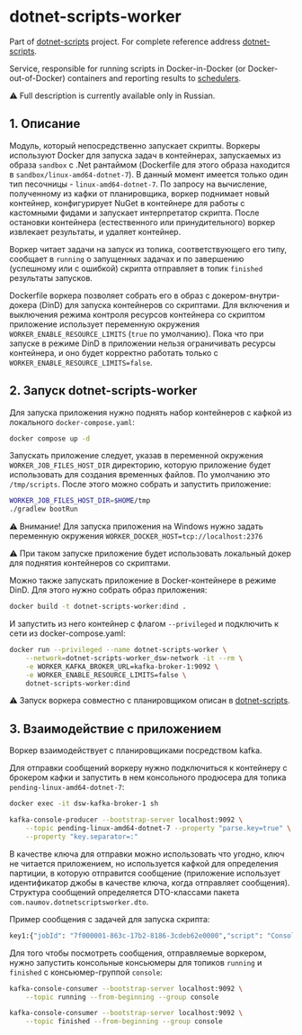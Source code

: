 # dotnet-scripts-worker

Part of [dotnet-scripts](https://github.com/semyonnaumov/dotnet-scripts) project. For complete reference
address [dotnet-scripts](https://github.com/semyonnaumov/dotnet-scripts).

Service, responsible for running scripts in Docker-in-Docker (or Docker-out-of-Docker) containers and reporting results
to [schedulers](https://github.com/semyonnaumov/dotnet-scripts-scheduler).

⚠️ Full description is currently available only in Russian.

## 1. Описание

Модуль, который непосредственно запускает скрипты. Воркеры используют Docker для запуска задач в контейнерах,
запускаемых из образа `sandbox` с .Net рантаймом (Dockerfile для этого образа находится в
`sandbox/linux-amd64-dotnet-7`). В данный момент имеется только один тип песочницы -
`linux-amd64-dotnet-7`. По запросу на вычисление, полученному из кафки от планировщика, воркер поднимает новый
контейнер, конфигурирует NuGet в контейнере для работы с кастомными фидами и запускает интерпретатор скрипта.
После остановки контейнера (естественного
или принудительного) воркер извлекает результаты, и удаляет контейнер.

Воркер читает задачи на запуск из топика, соответствующего его типу, сообщает в `running` о запущенных задачах
и по завершению (успешному или с ошибкой) скрипта отправляет в топик `finished` результаты запусков.

Dockerfile воркера позволяет собрать его в образ с докером-внутри-докера (DinD) для запуска контейнеров со скриптами.
Для включения и выключения режима контроля ресурсов контейнера со скриптом приложение использует переменную
окружения `WORKER_ENABLE_RESOURCE_LIMITS` (`true` по умолчанию). Пока что при запуске в режиме DinD в приложении нельзя
ограничивать ресурсы контейнера, и оно будет корректно работать только с `WORKER_ENABLE_RESOURCE_LIMITS=false`.

## 2. Запуск dotnet-scripts-worker

Для запуска приложения нужно поднять набор контейнеров с кафкой из локального `docker-compose.yaml`:

```bash
docker compose up -d
```

Запускать приложение следует, указав в переменной окружения `WORKER_JOB_FILES_HOST_DIR` директорию, которую
приложение будет использовать для создания временных файлов. По умолчанию это `/tmp/scripts`.
После этого можно собрать и запустить приложение:

```bash
WORKER_JOB_FILES_HOST_DIR=$HOME/tmp
./gradlew bootRun
```

⚠️ Внимание! Для запуска приложения на Windows нужно задать переменную
окружения `WORKER_DOCKER_HOST=tcp://localhost:2376`

⚠️ При таком запуске приложение будет использовать локальный докер для поднятия контейнеров со скриптами.

Можно также запускать приложение в Docker-контейнере в режиме DinD. Для этого нужно собрать образ приложения:

```bash
docker build -t dotnet-scripts-worker:dind .
```

И запустить из него контейнер с флагом `--privileged` и подключить к сети из docker-compose.yaml:

```bash
docker run --privileged --name dotnet-scripts-worker \
    --network=dotnet-scripts-worker_dsw-network -it --rm \
    -e WORKER_KAFKA_BROKER_URL=kafka-broker-1:9092 \
    -e WORKER_ENABLE_RESOURCE_LIMITS=false \
    dotnet-scripts-worker:dind
```

⚠️ Запуск воркера совместно с планировщиком описан в [dotnet-scripts](https://github.com/semyonnaumov/dotnet-scripts).

## 3. Взаимодействие с приложением

Воркер взаимодействует с планировщиками посредством kafka.

Для отправки сообщений воркеру нужно подключиться к контейнеру с брокером кафки и запустить в нем консольного
продюсера для топика `pending-linux-amd64-dotnet-7`:

```bash
docker exec -it dsw-kafka-broker-1 sh
```

```bash
kafka-console-producer --bootstrap-server localhost:9092 \
    --topic pending-linux-amd64-dotnet-7 --property "parse.key=true" \
    --property "key.separator=:"
```

В качестве ключа для отправки можно использовать что угодно, ключ не читается приложением, но используется кафкой для
определения партиции, в которую отправится сообщение (приложение использует идентификатор джобы в качестве ключа,
когда отправляет сообщения). Структура сообщений определяется DTO-классами
пакета `com.naumov.dotnetscriptsworker.dto`.

Пример сообщения с задачей для запуска скрипта:

```bash
key1:{"jobId": "7f000001-863c-17b2-8186-3cdeb62e0000","script": "Console.WriteLine(\"Hello from script\");","jobConfig": {"nugetConfigXml": "<?xml version=\"1.0\" encoding=\"utf-8\"?><configuration><packageSources><add key=\"NuGet official package source\" value=\"https://nuget.org/api/v2/\" /></packageSources><activePackageSource><add key=\"All\" value=\"(Aggregate source)\" /></activePackageSource></configuration>"}}
```

Для того чтобы посмотреть сообщения, отправляемые воркером, нужно запустить консольные консьюмеры
для топиков `running` и  `finished` с консьюмер-группой `console`:

```bash
kafka-console-consumer --bootstrap-server localhost:9092 \
    --topic running --from-beginning --group console
```

```bash
kafka-console-consumer --bootstrap-server localhost:9092 \
    --topic finished --from-beginning --group console
```